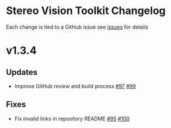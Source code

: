 # Stereo Vision Toolkit Changelog
Each change is tied to a GitHub issue see [issues](https://github.com/i3drobotics/stereo-vision-toolkit/issues) for details

# v1.3.4
## Updates
- Improve GitHub review and build process [#97](https://github.com/i3drobotics/stereo-vision-toolkit/issues/97) [#99](https://github.com/i3drobotics/stereo-vision-toolkit/issues/99)
## Fixes
- Fix invalid links in repository README [#95](https://github.com/i3drobotics/stereo-vision-toolkit/issues/95) [#100](https://github.com/i3drobotics/stereo-vision-toolkit/issues/100)
